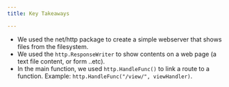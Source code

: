 ```yaml
---
title: Key Takeaways

---
```

<!--Key Takeaways-->
- We used the net/http package to create a simple webserver that shows files from the filesystem.
- We used the `http.ResponseWriter` to show contents on a web page (a text file content, or form ..etc).
- In the main function, we used `http.HandleFunc()` to link a route to a function. Example: `http.HandleFunc("/view/", viewHandler)`.
